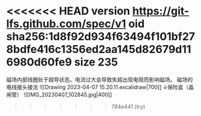 <<<<<<< HEAD
version https://git-lfs.github.com/spec/v1
oid sha256:1d8f92d934f63494f101bf278bdfe416c1356ed2aa145d82679d116980d60fe9
size 235
=======

磁场内部线圈处于超导状态。电流过大会导致失超出现电阻而影响磁场。
磁场的电线接头接法
![[Drawing 2023-04-07 15.20.11.excalidraw|700]]
↓保险盒（晶闸管）
![[IMG_20230407_102845.jpg|400]]
>>>>>>> 784e441 (try)
